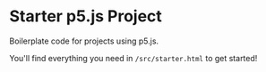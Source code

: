 # Starter p5.js Project

Boilerplate code for projects using p5.js.

You'll find everything you need in `/src/starter.html` to get started!